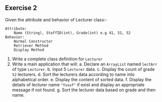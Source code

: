 ## Exercise 2

Given the attribute and behavior of Lecturer class:-
```
Attribute:
    Name (String), StaffID(int), Grade(int) e.g 41, 51, 52
Behavior:
    Normal Constructor
    Retriever Method
    Display Method
```
1. Write a complete class definition for `Lecturer`
2. Write a main application that will:
    a. Declare an `ArrayList` named `lectArr` of type `Lecturer`.
    b. Input 5 `Lecturer` data.
    c. Display the count of grade `52` lecturers.
    d. Sort the lecturers data according to name into alphabetical order.
    e. Display the content of sorted data.
    f. Display the details of lecturer name `"Yusuf"` if exist and display an appropriate message if not found.
    g. Sort the lecturer data based on grade and then name.